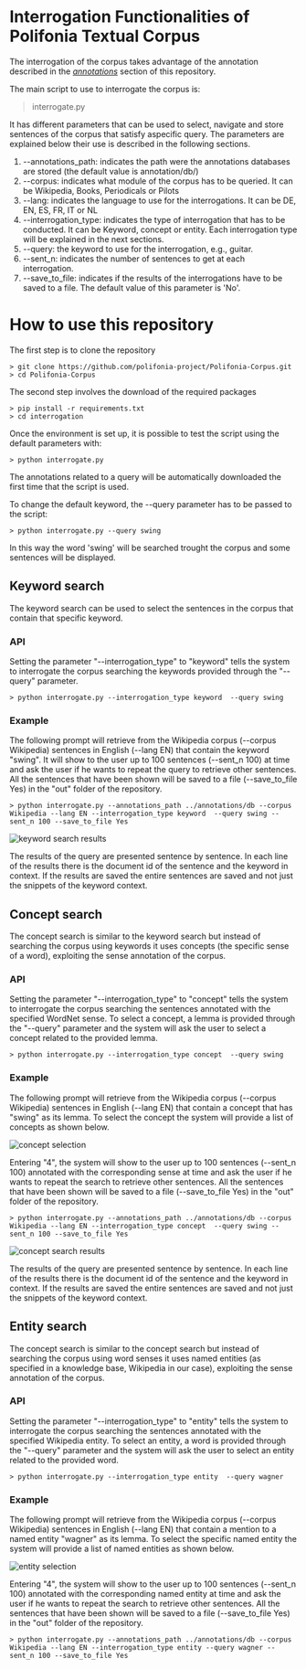 # Interrogation Functionalities of Polifonia Textual Corpus

The interrogation of the corpus takes advantage of the annotation described in the *[annotations](https://github.com/polifonia-project/Polifonia-Corpus/tree/master/annotations)* section of this repository.

The main script to use to interrogate the corpus is:


> interrogate.py

It has different parameters that can be used to select, navigate and store sentences of the corpus that satisfy aspecific query.
The parameters are explained below their use is described in the following sections.

1. --annotations_path: indicates the path were the annotations databases are stored (the default value is annotation/db/)
2. --corpus: indicates what module of the corpus has to be queried. It can be Wikipedia, Books, Periodicals or Pilots
3. --lang: indicates the language to use for the interrogations. It can be DE, EN, ES, FR, IT or NL
4. --interrogation_type: indicates the type of interrogation that has to be conducted. It can be Keyword, concept or entity. Each interrogation type will be explained in the next sections.
5. --query: the keyword to use for the interrogation, e.g., guitar.
6. --sent_n: indicates the number of sentences to get at each interrogation.
7. --save_to_file: indicates if the results of the interrogations have to be saved to a file. The default value of this parameter is 'No'.

# How to use this repository

The first step is to clone the repository
```
> git clone https://github.com/polifonia-project/Polifonia-Corpus.git
> cd Polifonia-Corpus
```

The second step involves the download of the required packages
```
> pip install -r requirements.txt
> cd interrogation
```

Once the environment is set up, it is possible to test the script using the default parameters with:

```
> python interrogate.py
```

The annotations related to a query will be automatically downloaded the first time that the script is used.

To change the default keyword, the --query parameter has to be passed to the script:
```
> python interrogate.py --query swing
```
In this way the word 'swing' will be searched trought the corpus and some sentences will be displayed.


## Keyword search
The keyword search can be used to select the sentences in the corpus that contain that specific keyword.

### API

Setting the parameter "--interrogation_type" to "keyword" tells the system to interrogate the corpus searching the keywords
provided through the "--query" parameter. 

```
> python interrogate.py --interrogation_type keyword  --query swing
```

### Example
The following prompt will retrieve from the Wikipedia corpus (--corpus Wikipedia) sentences in English (--lang EN) that contain the keyword "swing".
It will show to the user up to 100 sentences (--sent_n 100) at time and ask the user if he wants to repeat the query to retrieve other sentences.
All the sentences that have been shown will be saved to a file (--save_to_file Yes) in the "out" folder of the repository.

```
> python interrogate.py --annotations_path ../annotations/db --corpus Wikipedia --lang EN --interrogation_type keyword  --query swing --sent_n 100 --save_to_file Yes
```

![keyword search results](.figs/keyword_search.png)

The results of the query are presented sentence by sentence. In each line of the results there is the document id of the sentence and the keyword in context.
If the results are saved the entire sentences are saved and not just the snippets of the keyword context.

## Concept search

The concept search is similar to the keyword search but instead of searching the corpus using keywords it uses concepts (the specific sense of a word), exploiting the sense annotation of the corpus.

### API

Setting the parameter "--interrogation_type" to "concept" tells the system to interrogate the corpus searching the sentences annotated with the specified WordNet sense.
To select a concept, a lemma is provided through the "--query" parameter and the system will ask the user to select a concept related to the provided lemma.

```
> python interrogate.py --interrogation_type concept  --query swing
```

### Example
The following prompt will retrieve from the Wikipedia corpus (--corpus Wikipedia) sentences in English (--lang EN) that contain a concept that has "swing" as its lemma.
To select the concept the system will provide a list of concepts as shown below.

![concept selection](.figs/concept_selection.png)

Entering "4", the system will show to the user up to 100 sentences (--sent_n 100) annotated with the corresponding sense at time and ask the user if he wants to repeat the search to retrieve other sentences.
All the sentences that have been shown will be saved to a file (--save_to_file Yes) in the "out" folder of the repository.

```
> python interrogate.py --annotations_path ../annotations/db --corpus Wikipedia --lang EN --interrogation_type concept  --query swing --sent_n 100 --save_to_file Yes
```

![concept search results](.figs/concept_search.png)

The results of the query are presented sentence by sentence. In each line of the results there is the document id of the sentence and the keyword in context.
If the results are saved the entire sentences are saved and not just the snippets of the keyword context.


## Entity search
The concept search is similar to the concept search but instead of searching the corpus using word senses it uses named entities (as specified in a knowledge base, Wikipedia in our case), exploiting the sense annotation of the corpus.


### API
Setting the parameter "--interrogation_type" to "entity" tells the system to interrogate the corpus searching the sentences annotated with the specified Wikipedia entity.
To select an entity, a word is provided through the "--query" parameter and the system will ask the user to select an entity related to the provided word.

```
> python interrogate.py --interrogation_type entity  --query wagner
```

### Example
The following prompt will retrieve from the Wikipedia corpus (--corpus Wikipedia) sentences in English (--lang EN) that contain a mention to a named entity "wagner" as its lemma.
To select the specific named entity the system will provide a list of named entities as shown below.

![entity selection](.figs/entity_selection.png)

Entering "4", the system will show to the user up to 100 sentences (--sent_n 100) annotated with the corresponding named entity at time and ask the user if he wants to repeat the search to retrieve other sentences.
All the sentences that have been shown will be saved to a file (--save_to_file Yes) in the "out" folder of the repository.

```
> python interrogate.py --annotations_path ../annotations/db --corpus Wikipedia --lang EN --interrogation_type entity --query wagner --sent_n 100 --save_to_file Yes
```
